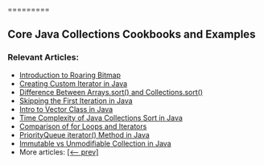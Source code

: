 =========

## Core Java Collections Cookbooks and Examples

### Relevant Articles:
- [Introduction to Roaring Bitmap](https://www.baeldung.com/java-roaring-bitmap-intro)
- [Creating Custom Iterator in Java](https://www.baeldung.com/java-creating-custom-iterator)
- [Difference Between Arrays.sort() and Collections.sort()](https://www.baeldung.com/java-arrays-collections-sort-methods)
- [Skipping the First Iteration in Java](https://www.baeldung.com/java-skip-first-iteration)
- [Intro to Vector Class in Java](https://www.baeldung.com/java-vector-guide)
- [Time Complexity of Java Collections Sort in Java](https://www.baeldung.com/java-time-complexity-collections-sort)
- [Comparison of for Loops and Iterators](https://www.baeldung.com/java-for-loops-vs-iterators)
- [PriorityQueue iterator() Method in Java](https://www.baeldung.com/java-priorityqueue-iterator)
- [Immutable vs Unmodifiable Collection in Java](https://www.baeldung.com/java-collection-immutable-unmodifiable-differences)
- More articles: [[<-- prev]](/core-java-modules/core-java-collections-4)
